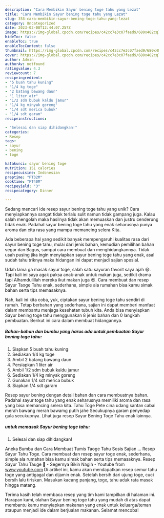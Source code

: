 ```yaml
---
description: "Cara Membikin Sayur bening toge tahu yang Lezat"
title: "Cara Membikin Sayur bening toge tahu yang Lezat"
slug: 358-cara-membikin-sayur-bening-toge-tahu-yang-lezat
category: Uncategorized
date: 2023-02-08T12:44:07.257Z
image: https://img-global.cpcdn.com/recipes/c42cc7e3c07faed9/680x482cq70/sayur-bening-toge-tahu-foto-resep-utama.jpg
hideToc: false
enableToc: true
enableTocContent: false
thumbnail: https://img-global.cpcdn.com/recipes/c42cc7e3c07faed9/680x482cq70/sayur-bening-toge-tahu-foto-resep-utama.jpg
cover: https://img-global.cpcdn.com/recipes/c42cc7e3c07faed9/680x482cq70/sayur-bening-toge-tahu-foto-resep-utama.jpg
author: Admin
authorAv: notfound
ratingvalue: 4.3
reviewcount: 7
recipeingredient:
- "5 buah tahu kuning"
- "1/4 kg toge"
- "2 batang bawang daun"
- "1 liter air"
- "1/2 sdm bubuk kaldu jamur"
- "1/4 kg minyak goreng"
- "1/4 sdt merica bubuk"
- "1/4 sdt garam"
recipeinstructions:

- "Selesai dan siap dihidangkan!"
categories:
- Resep
tags:
- sayur
- bening
- toge

katakunci: sayur bening toge 
nutrition: 151 calories
recipecuisine: Indonesian
preptime: "PT32M"
cooktime: "PT40M"
recipeyield: "3"
recipecategory: Dinner

---
```





Sedang mencari ide resep sayur bening toge tahu yang unik? Cara menyiapkannya sangat tidak terlalu sulit namun tidak gampang juga. Kalau salah mengolah maka hasilnya tidak akan memuaskan dan justru cenderung tidak enak. Padahal sayur bening toge tahu yang enak seharusnya punya aroma dan cita rasa yang mampu memancing selera Kita.





Ada beberapa hal yang sedikit banyak mempengaruhi kualitas rasa dari sayur bening toge tahu, mulai dari jenis bahan, kemudian pemilihan bahan segar dan Bagus, sampai cara membuat dan menghidangkannya. Tidak usah pusing jika ingin menyiapkan sayur bening toge tahu yang enak,      asal sudah tahu triknya maka hidangan ini dapat menjadi sajian spesial.














Udah lama ga masak sayur toge, salah satu sayuran favorit saya ajah 😆. Tapi kali ini saya agak paksa anak-anak untuk makan juga, sedikit drama tapi Alhamdulillah mereka ikut makan juga 😍. Cara membuat dan resep Sayur Taoge Tahu enak, sederhana, simple ala rumahan bisa kamu simak bahan serta tips memasaknya.






Nah, kali ini kita coba, yuk, ciptakan sayur bening toge tahu sendiri di rumah. Tetap berbahan yang sederhana, sajian ini dapat memberi manfaat dalam membantu menjaga kesehatan tubuh kita. Anda bisa menyiapkan Sayur bening toge tahu menggunakan 8 jenis bahan dan 0 langkah pembuatan. Berikut ini cara dalam membuat hidangannya.

<!--inarticleads1-->

##### Bahan-bahan dan bumbu yang harus ada untuk pembuatan Sayur bening toge tahu:

1. Siapkan 5 buah tahu kuning
1. Sediakan 1/4 kg toge
1. Ambil 2 batang bawang daun
1. Persiapkan 1 liter air
1. Ambil 1/2 sdm bubuk kaldu jamur
1. Sediakan 1/4 kg minyak goreng
1. Gunakan 1/4 sdt merica bubuk
1. Siapkan 1/4 sdt garam


Resep sayur bening dengan detail bahan dan cara membuatnya bahan. Padahal sayur toge tahu yang enak seharusnya memiliki aroma dan rasa yang bisa memancing selera kita. Tahu Toge Pete cina udang santan cabai merah bawang merah bawamg putih jahe Secukupnya garam penyedap gula secukupnya. Lihat juga resep Sayur Bening Toge Tahu enak lainnya. 

<!--inarticleads2-->

#####  untuk memasak Sayur bening toge tahu:


1. Selesai dan siap dihidangkan!

Aneka Bumbu dan Cara Membuat Tumis Taoge Tahu Sosis Sajian … Resep Sayur Tahu Toge. Cara membuat dan resep sayur toge enak, sederhana, simple ala rumahan bisa kamu simak bahan serta tips memasaknya. Resep Sayur Tahu Tauge 🥘 - Segernya Bikin Nagih - Youtube from www.youtube.com Di artikel ini, kamu akan mendapatkan resep semur tahu toge yang antigagal dan dijamin enak. Setelah bersih dari ujung toge, cuci bersih lalu tiriskan. Masukan kacang panjang, toge, tahu aduk rata masak hingga matang. 

Terima kasih telah membaca resep yang tim kami tampilkan di halaman ini. Harapan kami, olahan Sayur bening toge tahu yang mudah di atas dapat membantu kamu menyiapkan makanan yang enak untuk keluarga/teman ataupun menjadi ide dalam berjualan makanan. Selamat mencoba!
